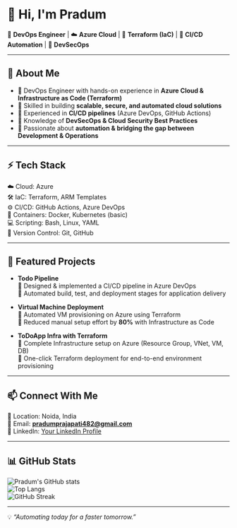 # 👋 Hi, I'm Pradum  

🚀 **DevOps Engineer** | ☁️ **Azure Cloud** | 🔧 **Terraform (IaC)** | 🔄 **CI/CD Automation** | 🔐 **DevSecOps**  

---

## 💼 About Me  
- 🔹 DevOps Engineer with hands-on experience in **Azure Cloud & Infrastructure as Code (Terraform)**  
- 🔹 Skilled in building **scalable, secure, and automated cloud solutions**  
- 🔹 Experienced in **CI/CD pipelines** (Azure DevOps, GitHub Actions)  
- 🔹 Knowledge of **DevSecOps & Cloud Security Best Practices**  
- 🔹 Passionate about **automation & bridging the gap between Development & Operations**  

---

## ⚡ Tech Stack  
☁️ Cloud: Azure  
🛠️ IaC: Terraform, ARM Templates  
⚙️ CI/CD: GitHub Actions, Azure DevOps  
🐳 Containers: Docker, Kubernetes (basic)  
💻 Scripting: Bash, Linux, YAML  
📂 Version Control: Git, GitHub  

---

## 📂 Featured Projects  

- **Todo Pipeline**  
  🔹 Designed & implemented a CI/CD pipeline in Azure DevOps  
  🔹 Automated build, test, and deployment stages for application delivery  

- **Virtual Machine Deployment**  
  🔹 Automated VM provisioning on Azure using Terraform  
  🔹 Reduced manual setup effort by **80%** with Infrastructure as Code  

- **ToDoApp Infra with Terraform**  
  🔹 Complete Infrastructure setup on Azure (Resource Group, VNet, VM, DB)  
  🔹 One-click Terraform deployment for end-to-end environment provisioning  

---

## 📫 Connect With Me  
📍 Location: Noida, India  
📧 Email: **pradumprajapati482@gmail.com**  
💼 LinkedIn: [Your LinkedIn Profile](https://www.linkedin.com/in/your-id)  

---

## 📊 GitHub Stats  

![Pradum's GitHub stats](https://github-readme-stats.vercel.app/api?username=Pradum9754&show_icons=true&theme=tokyonight)  
![Top Langs](https://github-readme-stats.vercel.app/api/top-langs/?username=Pradum9754&layout=compact&theme=tokyonight)  
![GitHub Streak](https://github-readme-streak-stats.herokuapp.com/?user=Pradum9754&theme=tokyonight)  

---

💡 *“Automating today for a faster tomorrow.”*  
